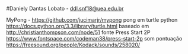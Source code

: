 #Daniely Dantas Lobato - ddl.snf18@uea.edu.br








MyPong - https://github.com/jucimarjr/mypong
pong em turtle python https://docs.python.org/3.3/library/turtle.html
baseado em http://christianthompson.com/node/51
fonte Press Start 2P https://www.fontspace.com/codeman38/press-start-2p
som pontuação https://freesound.org/people/Kodack/sounds/258020/
